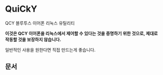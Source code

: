 # QuiCkY
QCY 블루투스 이어폰 리눅스 유틸리티

**이것은 QCY 이어폰을 리눅스에서 제어할 수 있다는 것을 증명하기 위한 것으로, 제대로 작동할 것을 보장하지 않습니다.**

일반적인 사용을 원한다면 직접 만드는게 좋습니다.

## 문서
